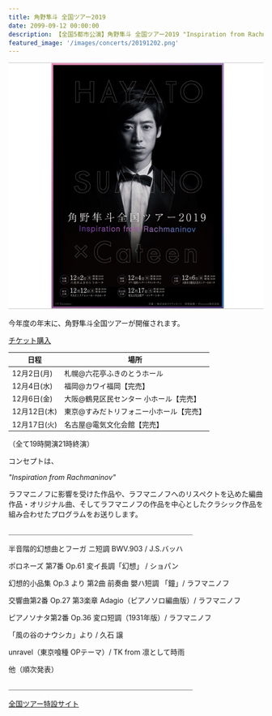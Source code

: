 ```yaml
---
title: 角野隼斗 全国ツアー2019
date: 2099-09-12 00:00:00
description: 【全国5都市公演】角野隼斗 全国ツアー2019 "Inspiration from Rachmaninov" 開催決定！<br>12月2日(月)札幌@六花亭ふきのとうホール<br>12月4日(水)福岡@カワイ福岡【完売】<br>12月6日(金)大阪@鶴見区民センター 小ホール【完売】<br>12月12日(木)東京@すみだトリフォニー小ホール【完売】<br>12月17日(火)名古屋@電気文化会館【完売】<br>
featured_image: '/images/concerts/20191202.png'
---
```


![](/images/concerts/20191202.png)

今年度の年末に、角野隼斗全国ツアーが開催されます。

<a href="https://t.pia.jp/pia/ticketInformation.do?eventCd=1940202" class="button button--large">チケット購入</a>

| 日程 | 場所 |
|-------------|---------------|
| 12月2日(月) | 札幌@六花亭ふきのとうホール |
| 12月4日(水) | 福岡@カワイ福岡【完売】 |
| 12月6日(金)| 大阪@鶴見区民センター 小ホール【完売】|
| 12月12日(木)| 東京@すみだトリフォニー小ホール【完売】|
| 12月17日(火)| 名古屋@電気文化会館【完売】|

（全て19時開演21時終演）

コンセプトは、

*"Inspiration from Rachmaninov"*

ラフマニノフに影響を受けた作品や、ラフマニノフへのリスペクトを込めた編曲作品・オリジナル曲、そしてラフマニノフの作品を中心としたクラシック作品を組み合わせたプログラムをお送りします。

＿＿＿＿＿＿＿＿＿＿＿＿＿＿＿＿＿＿＿＿＿＿＿＿＿＿

半音階的幻想曲とフーガ ニ短調 BWV.903 / J.S.バッハ

ポロネーズ 第7番 Op.61 変イ長調「幻想」 / ショパン

幻想的小品集 Op.3 より 第2曲 前奏曲 嬰ハ短調 「鐘」/ ラフマニノフ

交響曲第2番 Op.27 第3楽章 Adagio（ピアノソロ編曲版）/ ラフマニノフ

ピアノソナタ第2番 Op.36 変ロ短調（1931年版）/ ラフマニノフ

「風の谷のナウシカ」より / 久石 譲

unravel（東京喰種 OPテーマ）/ TK from 凛として時雨

他（順次発表）

＿＿＿＿＿＿＿＿＿＿＿＿＿＿＿＿＿＿＿＿＿＿＿＿＿＿

<a href="https://hayatosum-tour2019.com" class="button button--large">全国ツアー特設サイト</a>
